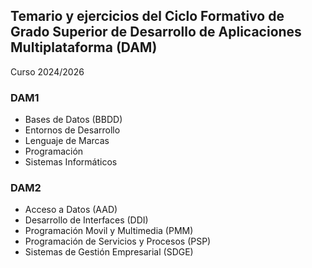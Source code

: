 ## Temario y ejercicios del Ciclo Formativo de Grado Superior de Desarrollo de Aplicaciones Multiplataforma (DAM)

Curso 2024/2026

### DAM1
- Bases de Datos (BBDD)
- Entornos de Desarrollo
- Lenguaje de Marcas
- Programación
- Sistemas Informáticos

### DAM2
- Acceso a Datos (AAD)
- Desarrollo de Interfaces (DDI)
- Programación Movil y Multimedia (PMM)
- Programación de Servicios y Procesos (PSP)
- Sistemas de Gestión Empresarial (SDGE)